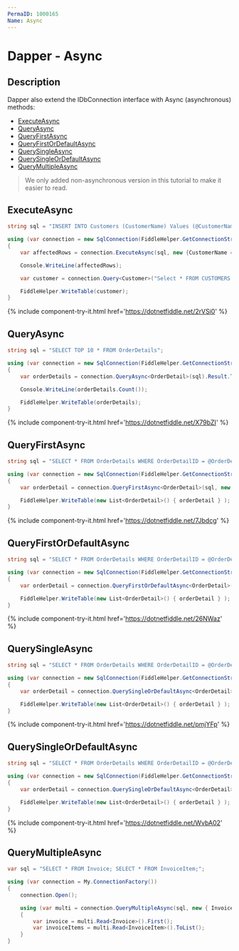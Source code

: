 ```yaml
---
PermaID: 1000165
Name: Async
---
```


# Dapper - Async

## Description
Dapper also extend the IDbConnection interface with Async (asynchronous) methods:
- [ExecuteAsync](#executeasync)
- [QueryAsync](#queryasync)
- [QueryFirstAsync](#queryfirstasync)
- [QueryFirstOrDefaultAsync](#queryfirstordefaultasync)
- [QuerySingleAsync](#querysingleasync)
- [QuerySingleOrDefaultAsync](#querysingleordefaultasync)
- [QueryMultipleAsync](#querymultipleasync)

> We only added non-asynchronous version in this tutorial to make it easier to read.

## ExecuteAsync

```csharp
string sql = "INSERT INTO Customers (CustomerName) Values (@CustomerName);";

using (var connection = new SqlConnection(FiddleHelper.GetConnectionStringSqlServerW3Schools()))
{
	var affectedRows = connection.ExecuteAsync(sql, new {CustomerName = "Mark"}).Result;

	Console.WriteLine(affectedRows);

	var customer = connection.Query<Customer>("Select * FROM CUSTOMERS WHERE CustomerName = 'Mark'").ToList();

	FiddleHelper.WriteTable(customer);
}
```
{% include component-try-it.html href='https://dotnetfiddle.net/2rVSi0' %}

## QueryAsync
```csharp
string sql = "SELECT TOP 10 * FROM OrderDetails";

using (var connection = new SqlConnection(FiddleHelper.GetConnectionStringSqlServerW3Schools()))
{
	var orderDetails = connection.QueryAsync<OrderDetail>(sql).Result.ToList();

	Console.WriteLine(orderDetails.Count());

	FiddleHelper.WriteTable(orderDetails);
}
```
{% include component-try-it.html href='https://dotnetfiddle.net/X79bZI' %}

## QueryFirstAsync
```csharp
string sql = "SELECT * FROM OrderDetails WHERE OrderDetailID = @OrderDetailID;";

using (var connection = new SqlConnection(FiddleHelper.GetConnectionStringSqlServerW3Schools()))
{
	var orderDetail = connection.QueryFirstAsync<OrderDetail>(sql, new {OrderDetailID = 1}).Result;

	FiddleHelper.WriteTable(new List<OrderDetail>() { orderDetail } );
}
```
{% include component-try-it.html href='https://dotnetfiddle.net/7Jbdcg' %}

## QueryFirstOrDefaultAsync
```csharp
string sql = "SELECT * FROM OrderDetails WHERE OrderDetailID = @OrderDetailID;";

using (var connection = new SqlConnection(FiddleHelper.GetConnectionStringSqlServerW3Schools()))
{
	var orderDetail = connection.QueryFirstOrDefaultAsync<OrderDetail>(sql, new {OrderDetailID = 1}).Result;

	FiddleHelper.WriteTable(new List<OrderDetail>() { orderDetail } );
}
```
{% include component-try-it.html href='https://dotnetfiddle.net/26NWaz' %}

## QuerySingleAsync
```csharp
string sql = "SELECT * FROM OrderDetails WHERE OrderDetailID = @OrderDetailID;";

using (var connection = new SqlConnection(FiddleHelper.GetConnectionStringSqlServerW3Schools()))
{			
	var orderDetail = connection.QuerySingleOrDefaultAsync<OrderDetail>(sql, new {OrderDetailID = 1}).Result;

	FiddleHelper.WriteTable(new List<OrderDetail>() { orderDetail } );
}
```
{% include component-try-it.html href='https://dotnetfiddle.net/pmjYFp' %}

## QuerySingleOrDefaultAsync
```csharp
string sql = "SELECT * FROM OrderDetails WHERE OrderDetailID = @OrderDetailID;";

using (var connection = new SqlConnection(FiddleHelper.GetConnectionStringSqlServerW3Schools()))
{
	var orderDetail = connection.QuerySingleOrDefaultAsync<OrderDetail>(sql, new {OrderDetailID = 1}).Result;

	FiddleHelper.WriteTable(new List<OrderDetail>() { orderDetail } );
}
```
{% include component-try-it.html href='https://dotnetfiddle.net/WvbA02' %}

## QueryMultipleAsync
```csharp
var sql = "SELECT * FROM Invoice; SELECT * FROM InvoiceItem;";

using (var connection = My.ConnectionFactory())
{
	connection.Open();

	using (var multi = connection.QueryMultipleAsync(sql, new { InvoiceID = 1 }).Result)
	{
		var invoice = multi.Read<Invoice>().First();
		var invoiceItems = multi.Read<InvoiceItem>().ToList();
	}
}
```
